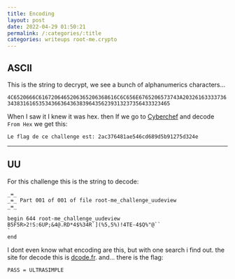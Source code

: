 ```yaml
---
title: Encoding
layout: post 
date: 2022-04-29 01:50:21
permalink: /:categories/:title
categories: writeups root-me.crypto
---
```


## ASCII

This is the string to decrypt, we see a bunch of alphanumerics characters...

`4C6520666C6167206465206365206368616C6C656E6765206573743A203261633337363438316165353436636436383964356239313237356433323465`

When I saw it I knew it was hex. then If we go to [Cyberchef](https://cyberchef.org/) and decode `From Hex` we get this:

`Le flag de ce challenge est: 2ac376481ae546cd689d5b91275d324e`

---

## UU

For this challenge this is the string to decode:

```
_=_ 
_=_ Part 001 of 001 of file root-me_challenge_uudeview
_=_ 

begin 644 root-me_challenge_uudeview
B5F5R>2!S:6UP;&4@.RD*4$%34R`](%5,5%)!4TE-4$Q%"@``
`
end
```

I dont even know what encoding are this, but with one search i find out. the site for decode this is [dcode.fr](https://www.dcode.fr/uu-encoding). and... there is the flag:

`PASS = ULTRASIMPLE`
